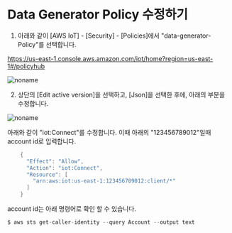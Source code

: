 # Data Generator Policy 수정하기

1) 아래와 같이 [AWS IoT] - [Security] - [Policies]에서 "data-generator-Policy"를 선택합니다. 

https://us-east-1.console.aws.amazon.com/iot/home?region=us-east-1#/policyhub

![noname](https://user-images.githubusercontent.com/52392004/177150450-c142142f-0e60-414c-a6f8-369b4134b4d6.png)

2) 상단의 [Edit active version]을 선택하고, [Json]을 선택한 후에, 아래의 부분을 수정합니다. 


![noname](https://user-images.githubusercontent.com/52392004/177151158-cd324ab9-05ae-4ef5-b211-8b47f39da984.png)

아래와 같이 "iot:Connect"를 수정합니다. 이때 아래의 "123456789012"일때 account id로 입력합니다. 

```java
    {
      "Effect": "Allow",
      "Action": "iot:Connect",
      "Resource": [
        "arn:aws:iot:us-east-1:123456789012:client/*"
      ]
    }
```

account id는 아래 명령어로 확인 할 수 있습니다.

```c
$ aws sts get-caller-identity --query Account --output text
```

